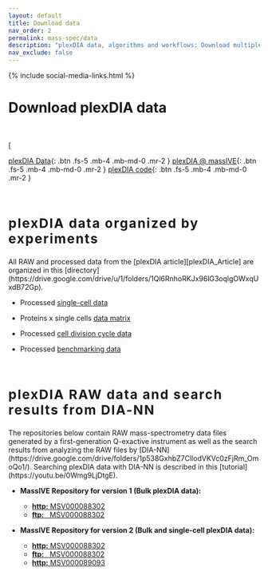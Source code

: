 ```yaml
---
layout: default
title: Download data
nav_order: 2
permalink: mass-spec/data
description: "plexDIA data, algorithms and workflows: Download multiplexed DIA data from plexDIA"
nav_exclude: false
---
```

{% include social-media-links.html %}

# Download plexDIA data

&nbsp;

[&nbsp;

[plexDIA Data]({{site.baseurl}}#plexDIA-data){: .btn .fs-5 .mb-4 .mb-md-0 .mr-2 }
[plexDIA @ massIVE]({{site.baseurl}}#RAW-data){: .btn .fs-5 .mb-4 .mb-md-0 .mr-2 }
[plexDIA code](https://github.com/SlavovLab/plexDIA){: .btn .fs-5 .mb-4 .mb-md-0 .mr-2 }

&nbsp;

<h2 style="letter-spacing: 2px; font-size: 26px;" id="plexDIA-data" >plexDIA data organized by experiments</h2>
All RAW and processed data from the [plexDIA article][plexDIA_Article] are organized in this [directory](https://drive.google.com/drive/u/1/folders/1Ql6RnhoRKJx96lG3oqlgOWxqUxdB72Gp).

 * Processed [single-cell data](https://drive.google.com/drive/folders/1pUC2zgXKtKYn22mlor0lmUDK0frgwL_-?usp=sharing)  

 * Proteins x single cells [data matrix](https://drive.google.com/file/d/1_qztwEM3OxS5R6A6-N1Ai_vs60tWDLtE/view?usp=sharing)

 * Processed [cell division cycle data](https://drive.google.com/drive/folders/1xJ5ewZj-JNry36UBOMJHVn6-QolwXkZV?usp=sharingg)

 * Processed [benchmarking data](https://drive.google.com/drive/folders/1WwCOfQtvxNsT-tdR88kbwaglm1xYiqWh?usp=sharing)




&nbsp;


<h2 style="letter-spacing: 2px; font-size: 26px;" id="RAW-data" >plexDIA RAW data and search results from DIA-NN</h2>
The repositories below contain RAW mass-spectrometry data files generated by a first-generation Q-exactive instrument as well as the search results from analyzing the  RAW files by [DIA-NN](https://drive.google.com/drive/folders/1p538GxhbZ7CllodVKVc0zFjRm_OmoQo1/). Searching plexDIA data with DIA-NN is described in this [tutorial](https://youtu.be/0Wmg9LjDtgE).


* **MassIVE Repository for version 1 (Bulk plexDIA data):**
  - [**http:**  MSV000088302](https://massive.ucsd.edu/ProteoSAFe/dataset.jsp?task=8b0a2f5b2fc84964b4bd4ee64fc84d25)
  - [**ftp:** &nbsp; MSV000088302](ftp://massive.ucsd.edu/MSV000088302)

* **MassIVE Repository for version 2 (Bulk and single-cell plexDIA data):**
    - [**http:**  MSV000088302](https://massive.ucsd.edu/ProteoSAFe/dataset.jsp?task=8b0a2f5b2fc84964b4bd4ee64fc84d25)
    - [**ftp:** &nbsp; MSV000088302](ftp://massive.ucsd.edu/MSV000088302)
    - [**http:**  MSV000089093](https://massive.ucsd.edu/ProteoSAFe/dataset.jsp?task=ae918c7ce5a94a4abd2c6b54a3806c9e)


[plexDIA_Article]: https://doi.org/10.1101/2021.11.03.467007 "Multiplexed data-independent acquisition by plexDIA"

&nbsp;


&nbsp;  

&nbsp;

&nbsp;  

&nbsp;

&nbsp;

&nbsp;

&nbsp;

&nbsp;

&nbsp;

&nbsp;

&nbsp;

&nbsp;

&nbsp;

&nbsp;

&nbsp;

&nbsp;

&nbsp;

&nbsp;
